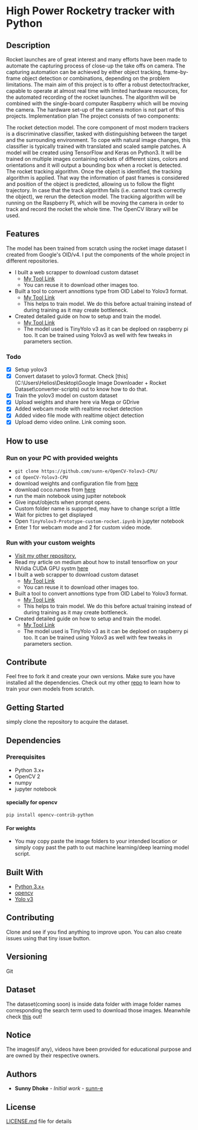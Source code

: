 # High Power Rocketry tracker with Python

## Description
Rocket launches are of great interest and many efforts have been made to automate the capturing process of close-up the take offs on camera. The capturing automation can be achieved by either object tracking, frame-by-frame object detection or combinations, depending on the problem limitations.
The main aim of this project is to offer a robust detector/tracker, capable to operate at almost real time with limited hardware resources, for the automated recording of the rocket launches. The algorithm will be combined with the single-board computer Raspberry which will be moving the camera. The hardware set-up of the camera motion is not part of this projects.
Implementation plan
The project consists of two components:

The rocket detection model.
The core component of most modern trackers is a discriminative classifier, tasked with distinguishing between the target and the surrounding environment. To cope with natural image changes, this classifier is typically trained with translated and scaled sample patches.
A model will be created using TensorFlow and Keras on Python3. It will be trained on multiple images containing rockets of different sizes, colors and orientations and it will output a bounding box when a rocket is detected.
The rocket tracking algorithm.
Once the object is identified, the tracking algorithm is applied. That way the information of past frames is considered and position of the object is predicted, allowing us to follow the flight trajectory. In case that the track algorithm fails (i.e. cannot track correctly the object), we rerun the detection model.
The tracking algorithm will be running on the Raspberry PI, which will be moving the camera in order to track and record the rocket the whole time. The OpenCV library will be used.

## Features

The model has been trained from scratch using the rocket image dataset I created from Google's OID/v4. I put the components of the whole project in different repositories.
- I built a web scrapper to download custom dataset 
   - [My Tool Link](https://github.com/sunn-e/Google-Image-Downloader-Rocket-Dataset)
   - You can reuse it to download other images too.
- Built a tool to convert annottions type from OID Label to Yolov3 format.
   - [My Tool Link](https://github.com/sunn-e/OIDLabelToTFRecords)
   - This helps to train model. We do this before actual training instead of during training as it may create bottleneck.
- Created detailed guide on how to setup and train the model.
   - [My Tool Link](https://github.com/sunn-e/RocketModelTrainer)
   - The model used is TinyYolo v3 as it can be deploed on raspberry pi too. It can be trained using Yolov3 as well with few tweaks in parameters section.

### Todo

- [x] Setup yolov3
- [x] Convert dataset to yolov3 format. Check [this](C:\Users\Helios\Desktop\Google Image Downloader + Rocket Dataset\converter-scripts) out to know how to do that.
- [x] Train the yolov3 model on custom dataset
- [x] Upload weights and share here via Mega or GDrive
- [x] Added webcam mode with realtime rocket detection
- [x] Added video file mode with realtime object detection
- [x] Upload demo video online. Link coming soon.

## How to use

### Run on your PC with provided weights
- `git clone https://github.com/sunn-e/OpenCV-Yolov3-CPU/`
- `cd OpenCV-Yolov3-CPU`
- download weights and configuration file from [here](https://pjreddie.com/darknet/yolo/)
- download coco.names from [here](https://github.com/pjreddie/darknet/blob/master/data/coco.names)
- run the main notebook using jupiter notebook
- Give input/objects when prompt opens.
- Custom folder name is supported, may have to change script a little
- Wait for pictres to get displayed
- Open `TinyYolov3-Prototype-custom-rocket.ipynb` in jupyter notebook
- Enter 1 for webcam mode and 2 for custom video mode. 

### Run with your custom weights


- [Visit my other repository.](https://github.com/sunn-e/RocketModelTrainer)
- Read my article on medium about how to install tensorflow on your NVidia CUDA GPU systm [here](https://medium.com/@sunnydhoke22)
- I built a web scrapper to download custom dataset 
   - [My Tool Link](https://github.com/sunn-e/Google-Image-Downloader-Rocket-Dataset)
   - You can reuse it to download other images too.
- Built a tool to convert annottions type from OID Label to Yolov3 format.
   - [My Tool Link](https://github.com/sunn-e/OIDLabelToTFRecords)
   - This helps to train model. We do this before actual training instead of during training as it may create bottleneck.
- Created detailed guide on how to setup and train the model.
   - [My Tool Link](https://github.com/sunn-e/RocketModelTrainer)
   - The model used is TinyYolo v3 as it can be deploed on raspberry pi too. It can be trained using Yolov3 as well with few tweaks in parameters section.
   
## Contribute

Feel free to fork it and create your own versions. Make sure you have installed all the dependencies.
Check out my other [repo](https://github.com/sunn-e/RocketModelTrainer) to learn how to train your own models from scratch.

## Getting Started

simply clone the repository to acquire the dataset.

## Dependencies

### Prerequisites

- Python 3.x+
- OpenCV 2
- numpy
- jupyter notebook

#### specially for opencv

```
pip install opencv-contrib-python
```

#### For weights

- You may copy paste the image folders to your intended location or simply copy past the path to out machine learning/deep learning model script.


## Built With

- [Python 3.x+](https://www.python.org/download/releases/3.0/)
- [opencv](https://opencv.org/)
- [Yolo v3](https://pjreddie.com/darknet/yolo/)

## Contributing

Clone and see if you find anything to improve upon. You can also create issues using that tiny issue button.

## Versioning

Git

## Dataset

The dataset(coming soon) is inside data folder with image folder names corresponding the search term used to download those images.
Meanwhile check [this](https://github.com/sunn-e/Google-Image-Downloader-Rocket-Dataset) out!

## Notice

The images(if any), videos have been provided for educational purpose and are owned by their respective owners.

## Authors

* **Sunny Dhoke** - *Initial work* - [sunn-e](https://github.com/sunn-e)

## License

[LICENSE.md](LICENSE.md) file for details
